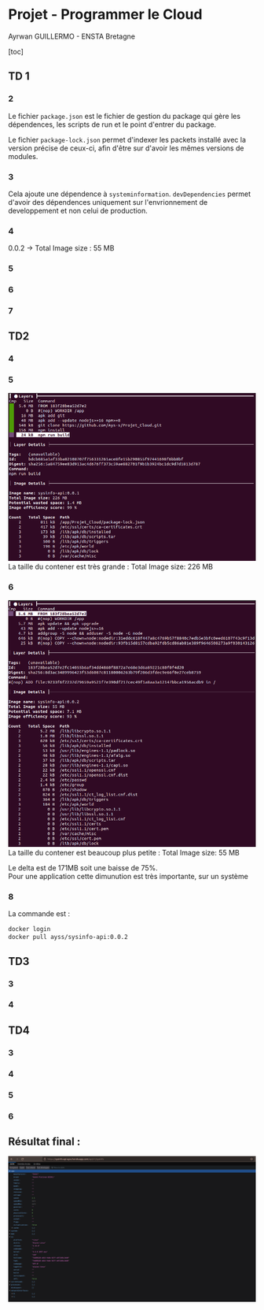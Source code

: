 # Projet - Programmer le Cloud

Ayrwan GUILLERMO - ENSTA Bretagne

[toc]

## TD 1
### 2
Le fichier `package.json` est le fichier de gestion du package qui gère les dépendences, les scripts de run et le point d'entrer du package.

Le fichier `package-lock.json` permet d'indexer les packets installé avec la version précise de ceux-ci, afin d'être sur d'avoir les mêmes versions de modules.

### 3
Cela ajoute une dépendence à `systeminformation`. `devDependencies` permet d'avoir des dépendences uniquement sur l'envrionnement de developpement et non celui de production.

### 4



0.0.2 -> Total Image size : 55 MB


### 5


### 6 


### 7 

## TD2

### 4


### 5
![dive v1](./images/divev1.png)
La taille du contener est très grande : Total Image size: 226 MB 


### 6
![dive v2](./images/divev2.png)
La taille du contener est beaucoup plus petite : Total Image size: 55 MB 

Le delta est de 171MB soit une baisse de 75%.  
Pour une application cette dimunution est très importante, sur un système 

### 8
La commande est : 
``` shell
docker login
docker pull ayss/sysinfo-api:0.0.2
```

## TD3

### 3


### 4


## TD4

### 3


### 4


### 5


### 6



## Résultat final :
![resultat](./images/resultat_heroku.png)